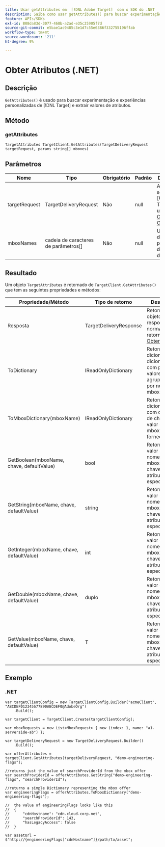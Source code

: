 ```yaml
---
title: Usar getAttributes em  [!DNL Adobe Target]  com o SDK do .NET
description: Saiba como usar getAttributes() para buscar experimentação e experiências personalizadas de [!DNL Target]  e extrair valores de atributo.
feature: APIs/SDKs
exl-id: 808da83d-3077-468b-a2ad-e35c25905f7d
source-git-commit: e5bae1ac9485c3e1d7c55e6386f332755196ffab
workflow-type: tm+mt
source-wordcount: '211'
ht-degree: 9%

---
```


# Obter Atributos (.NET)

## Descrição

`GetAttributes()` é usado para buscar experimentação e experiências personalizadas de [!DNL Target] e extrair valores de atributos.

## Método

### getAttributes

```dotnet {line-numbers="true"}
TargetAttributes TargetClient.GetAttributes(TargetDeliveryRequest targetRequest, params string[] mboxes)
```

## Parâmetros

| Nome | Tipo | Obrigatório | Padrão | Descrição |
| --- | --- | --- | --- | --- |
| targetRequest | TargetDeliveryRequest | Não | null | A mesma solicitação [!DNL Target] usada para [Obter Ofertas&#x200B;](get-offers.md) |
| mboxNames | cadeia de caracteres de parâmetros[] | Não | null | Uma matriz de parâmetros de nomes de mbox |

## Resultado

Um objeto `TargetAttributes` é retornado de `TargetClient.GetAttributes()` que tem as seguintes propriedades e métodos:

| Propriedade/Método | Tipo de retorno | Descrição |
| --- | --- | --- |
| Resposta | TargetDeliveryResponse | Retorna o objeto de resposta normalmente retornado por [Obter Ofertas](get-offers.md) |
| ToDictionary | IReadOnlyDictionary | Retorna um dicionário de dicionários com pares de valores chave agrupados por nomes de mbox |
| ToMboxDictionary(mboxName) | IReadOnlyDictionary | Retorna um dicionário com os pares de chave-valor da mbox fornecida |
| GetBoolean(mboxName, chave, defaultValue) | bool | Retorna o valor de um nome de mbox e uma chave de atributo especificados |
| GetString(mboxName, chave, defaultValue) | string | Retorna o valor de um nome de mbox e uma chave de atributo especificados |
| GetInteger(mboxName, chave, defaultValue) | int | Retorna o valor de um nome de mbox e uma chave de atributo especificados |
| GetDouble(mboxName, chave, defaultValue) | duplo | Retorna o valor de um nome de mbox e uma chave de atributo especificados |
| GetValue(mboxName, chave, defaultValue) | T  | Retorna o valor de um nome de mbox e uma chave de atributo especificados |

## Exemplo

### \.NET

```dotnet {line-numbers="true"}
var targetClientConfig = new TargetClientConfig.Builder("acmeClient", "ABCDEF012345677890ABCDEF0@AdobeOrg")
    .Build();

var targetClient = TargetClient.Create(targetClientConfig);

var mboxRequests = new List<MboxRequest> { new (index: 1, name: "a1-serverside-ab") };

var targetDeliveryRequest = new TargetDeliveryRequest.Builder()
    .Build();

var offerAttributes = targetClient.GetAttributes(targetDeliveryRequest, "demo-engineering-flags");

//returns just the value of searchProviderId from the mbox offer
var searchProviderId = offerAttributes.GetString("demo-engineering-flags", "searchProviderId");

//returns a simple Dictionary representing the mbox offer
var engineeringFlags = offerAttributes.ToMboxDictionary("demo-engineering-flags");

//  the value of engineeringFlags looks like this
//  {
//      "cdnHostname": "cdn.cloud.corp.net",
//      "searchProviderId": 143,
//      "hasLegacyAccess": false
//  }

var assetUrl = $"http://{engineeringFlags["cdnHostname"]}/path/to/asset";
```
